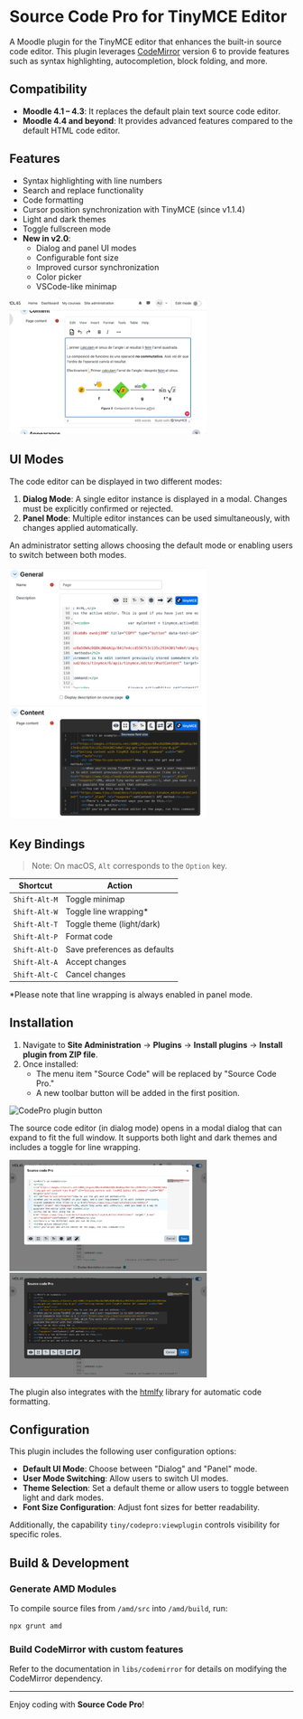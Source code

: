 # Source Code Pro for TinyMCE Editor

A Moodle plugin for the TinyMCE editor that enhances the built-in source code editor. 
This plugin leverages [CodeMirror](https://codemirror.net/) version 6 to provide features such as syntax highlighting, 
autocompletion, block folding, and more.

## Compatibility

- **Moodle 4.1 – 4.3**: It replaces the default plain text source code editor.
- **Moodle 4.4 and beyond**: It provides advanced features compared to the default HTML code editor.

## Features

- Syntax highlighting with line numbers
- Search and replace functionality
- Code formatting
- Cursor position synchronization with TinyMCE (since v1.1.4)
- Light and dark themes
- Toggle fullscreen mode
- **New in v2.0**:
  - Dialog and panel UI modes
  - Configurable font size
  - Improved cursor synchronization
  - Color picker
  - VSCode-like minimap

<img src="./pix/pict04.gif" alt="CodePro in action" style="max-width:350px;">

## UI Modes

The code editor can be displayed in two different modes:

1. **Dialog Mode**: A single editor instance is displayed in a modal. Changes must be explicitly confirmed or rejected.
2. **Panel Mode**: Multiple editor instances can be used simultaneously, with changes applied automatically.

An administrator setting allows choosing the default mode or enabling users to switch between both modes.

<img src="./pix/pict05.png" alt="UI in panel mode" style="max-width:350px;">



## Key Bindings

> Note: On macOS, `Alt` corresponds to the `Option` key.

| Shortcut | Action |
|----------|--------|
| `Shift-Alt-M` | Toggle minimap |
| `Shift-Alt-W` | Toggle line wrapping* |
| `Shift-Alt-T` | Toggle theme (light/dark) |
| `Shift-Alt-P` | Format code |
| `Shift-Alt-D` | Save preferences as defaults |
| `Shift-Alt-A` | Accept changes |
| `Shift-Alt-C` | Cancel changes |

*Please note that line wrapping is always enabled in panel mode.

## Installation

1. Navigate to **Site Administration** → **Plugins** → **Install plugins** → **Install plugin from ZIP file**.
2. Once installed:
   - The menu item "Source Code" will be replaced by "Source Code Pro."
   - A new toolbar button will be added in the first position.

<img src="./pix/pict01.png" alt="CodePro plugin button" style="max-width:350px;">

The source code editor (in dialog mode) opens in a modal dialog that can expand to fit the full window. It supports both light and dark themes and includes a toggle for line wrapping.

<img src="./pix/pict02.png" alt="CodePro light theme" style="max-width:350px;">

<img src="./pix/pict03.png" alt="CodePro dark theme" style="max-width:350px;">

The plugin also integrates with the [htmlfy](https://github.com/j4w8n/htmlfy#readme) library for automatic code formatting.


## Configuration

This plugin includes the following user configuration options:

- **Default UI Mode**: Choose between "Dialog" and "Panel" mode.
- **User Mode Switching**: Allow users to switch UI modes.
- **Theme Selection**: Set a default theme or allow users to toggle between light and dark modes.
- **Font Size Configuration**: Adjust font sizes for better readability.

Additionally, the capability `tiny/codepro:viewplugin` controls visibility for specific roles.

## Build & Development

### Generate AMD Modules

To compile source files from `/amd/src` into `/amd/build`, run:

```sh
npx grunt amd
```

### Build CodeMirror with custom features

Refer to the documentation in `libs/codemirror` for details on modifying the CodeMirror dependency.

---

Enjoy coding with **Source Code Pro**!
